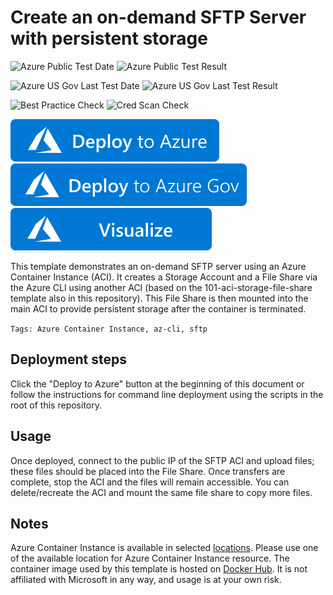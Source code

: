 # Create an on-demand SFTP Server with persistent storage

![Azure Public Test Date](https://azurequickstartsservice.blob.core.windows.net/badges/201-aci-sftp-files/PublicLastTestDate.svg)
![Azure Public Test Result](https://azurequickstartsservice.blob.core.windows.net/badges/201-aci-sftp-files/PublicDeployment.svg)

![Azure US Gov Last Test Date](https://azurequickstartsservice.blob.core.windows.net/badges/201-aci-sftp-files/FairfaxLastTestDate.svg)
![Azure US Gov Last Test Result](https://azurequickstartsservice.blob.core.windows.net/badges/201-aci-sftp-files/FairfaxDeployment.svg)

![Best Practice Check](https://azurequickstartsservice.blob.core.windows.net/badges/201-aci-sftp-files/BestPracticeResult.svg)
![Cred Scan Check](https://azurequickstartsservice.blob.core.windows.net/badges/201-aci-sftp-files/CredScanResult.svg)

[![Deploy To Azure](https://raw.githubusercontent.com/Azure/azure-quickstart-templates/master/1-CONTRIBUTION-GUIDE/images/deploytoazure.svg?sanitize=true)](https://portal.azure.com/#create/Microsoft.Template/uri/https%3A%2F%2Fraw.githubusercontent.com%2FAzure%2Fazure-quickstart-templates%2Fmaster%2F201-aci-sftp-files%2Fazuredeploy.json)
[![Deploy To Azure US Gov](https://raw.githubusercontent.com/Azure/azure-quickstart-templates/master/1-CONTRIBUTION-GUIDE/images/deploytoazuregov.svg?sanitize=true)](https://portal.azure.us/#create/Microsoft.Template/uri/https%3A%2F%2Fraw.githubusercontent.com%2FAzure%2Fazure-quickstart-templates%2Fmaster%2F201-aci-sftp-files%2Fazuredeploy.json)
[![Visualize](https://raw.githubusercontent.com/Azure/azure-quickstart-templates/master/1-CONTRIBUTION-GUIDE/images/visualizebutton.svg?sanitize=true)](http://armviz.io/#/?load=https%3A%2F%2Fraw.githubusercontent.com%2FAzure%2Fazure-quickstart-templates%2Fmaster%2F201-aci-sftp-files%2Fazuredeploy.json)

This template demonstrates an on-demand SFTP server using an Azure Container Instance (ACI). It creates a Storage Account and a File Share via the Azure CLI using another ACI (based on the 101-aci-storage-file-share template also in this repository). This File Share is then mounted into the main ACI to provide persistent storage after the container is terminated.

`Tags: Azure Container Instance, az-cli, sftp`

## Deployment steps

Click the "Deploy to Azure" button at the beginning of this document or follow the instructions for command line deployment using the scripts in the root of this repository.

## Usage

Once deployed, connect to the public IP of the SFTP ACI and upload files; these files should be placed into the File Share. Once transfers are complete, stop the ACI and the files will remain accessible. You can delete/recreate the ACI and mount the same file share to copy more files.

## Notes

Azure Container Instance is available in selected [locations](https://docs.microsoft.com/en-us/azure/container-instances/container-instances-quotas#region-availability). Please use one of the available location for Azure Container Instance resource.
The container image used by this template is hosted on [Docker Hub](https://hub.docker.com/r/atmoz/sftp). It is not affiliated with Microsoft in any way, and usage is at your own risk.


